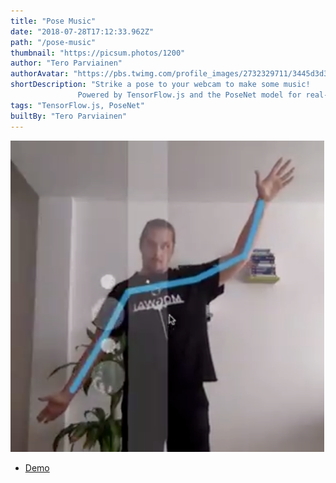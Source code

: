 ```yaml
---
title: "Pose Music"
date: "2018-07-28T17:12:33.962Z"
path: "/pose-music"
thumbnail: "https://picsum.photos/1200"
author: "Tero Parviainen"
authorAvatar: "https://pbs.twimg.com/profile_images/2732329711/3445d3d345ba841d248a9cdf0a18e687_400x400.jpeg"
shortDescription: "Strike a pose to your webcam to make some music!
               Powered by TensorFlow.js and the PoseNet model for real-time pose estimation."
tags: "TensorFlow.js, PoseNet"
builtBy: "Tero Parviainen"
---
```


![Animation](./img/pose-music.png)

- [Demo](https://codepen.io/teropa/full/QxLrMp/)
